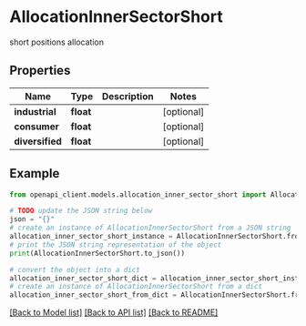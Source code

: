 # AllocationInnerSectorShort

short positions allocation

## Properties

Name | Type | Description | Notes
------------ | ------------- | ------------- | -------------
**industrial** | **float** |  | [optional] 
**consumer** | **float** |  | [optional] 
**diversified** | **float** |  | [optional] 

## Example

```python
from openapi_client.models.allocation_inner_sector_short import AllocationInnerSectorShort

# TODO update the JSON string below
json = "{}"
# create an instance of AllocationInnerSectorShort from a JSON string
allocation_inner_sector_short_instance = AllocationInnerSectorShort.from_json(json)
# print the JSON string representation of the object
print(AllocationInnerSectorShort.to_json())

# convert the object into a dict
allocation_inner_sector_short_dict = allocation_inner_sector_short_instance.to_dict()
# create an instance of AllocationInnerSectorShort from a dict
allocation_inner_sector_short_from_dict = AllocationInnerSectorShort.from_dict(allocation_inner_sector_short_dict)
```
[[Back to Model list]](../README.md#documentation-for-models) [[Back to API list]](../README.md#documentation-for-api-endpoints) [[Back to README]](../README.md)


